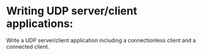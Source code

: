 # Writing UDP server/client applications:
Write a UDP server/client application including a connectionless client and a connected client.